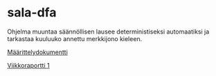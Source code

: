 # sala-dfa

Ohjelma muuntaa säännöllisen lausee deterministiseksi automaatiksi ja tarkastaa kuuluuko annettu merkkijono kieleen.

[Määrittelydokumentti](https://github.com/wathenro/sala-dfa/blob/main/Dokumentit/maaritteludokumentti.md)

[Viikkoraportti 1](https://github.com/wathenro/sala-dfa/blob/main/Dokumentit/viikkoraportti1.md)

